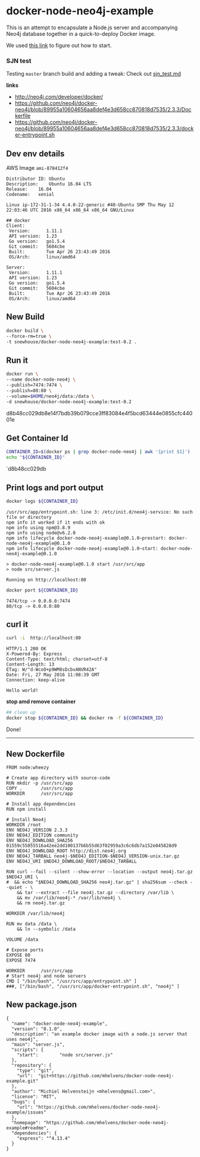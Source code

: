# docker-node-neo4j-example

This is an attempt to encapsulate a Node.js server and accompanying
Neo4j database together in a quick-to-deploy Docker image.

We used [this link](https://nodejs.org/en/docs/guides/nodejs-docker-webapp/)
to figure out how to start.

### SJN test
Testing `master` branch build and adding a tweak: Check out [sjn_test.md](https://github.com/mhelvens/docker-node-neo4j-example/blob/sjn-0.1/sjn/sjn_test.md)

**links**  

- http://neo4j.com/developer/docker/  
- https://github.com/neo4j/docker-neo4j/blob/89955a10604656aa8def4e3d658cc870818d7535/2.3.3/Dockerfile  
- https://github.com/neo4j/docker-neo4j/blob/89955a10604656aa8def4e3d658cc870818d7535/2.3.3/docker-entrypoint.sh  


## Dev env details

AWS Image `ami-878412f4`

```
Distributor ID:	Ubuntu
Description:	Ubuntu 16.04 LTS
Release:	16.04
Codename:	xenial

Linux ip-172-31-1-34 4.4.0-22-generic #40-Ubuntu SMP Thu May 12 22:03:46 UTC 2016 x86_64 x86_64 x86_64 GNU/Linux

## docker
Client:
 Version:      1.11.1
 API version:  1.23
 Go version:   go1.5.4
 Git commit:   5604cbe
 Built:        Tue Apr 26 23:43:49 2016
 OS/Arch:      linux/amd64

Server:
 Version:      1.11.1
 API version:  1.23
 Go version:   go1.5.4
 Git commit:   5604cbe
 Built:        Tue Apr 26 23:43:49 2016
 OS/Arch:      linux/amd64
```

## New Build

```bash
docker build \
--force-rm=true \
-t snewhouse/docker-node-neo4j-example:test-0.2 .
```

## Run it

```bash
docker run \
--name docker-node-neo4j \
--publish=7474:7474 \
--publish=80:80 \
--volume=$HOME/neo4j/data:/data \
-d snewhouse/docker-node-neo4j-example:test-0.2
```

d8b48cc029db8e14f7bdb39b079cce3ff83084e4f5bcd63444e0855cfc44001e

## Get Container Id

```bash
CONTAINER_ID=$(docker ps | grep docker-node-neo4j | awk '{print $1}')
echo "${CONTAINER_ID}"
```

`d8b48cc029db

## Print logs and port output

```bash
docker logs ${CONTAINER_ID}
```

```
/usr/src/app/entrypoint.sh: line 3: /etc/init.d/neo4j-service: No such file or directory
npm info it worked if it ends with ok
npm info using npm@3.8.9
npm info using node@v6.2.0
npm info lifecycle docker-node-neo4j-example@0.1.0~prestart: docker-node-neo4j-example@0.1.0
npm info lifecycle docker-node-neo4j-example@0.1.0~start: docker-node-neo4j-example@0.1.0

> docker-node-neo4j-example@0.1.0 start /usr/src/app
> node src/server.js

Running on http://localhost:80
```

```bash
docker port ${CONTAINER_ID}
```
```
7474/tcp -> 0.0.0.0:7474
80/tcp -> 0.0.0.0:80
```

## curl it

```bash
curl -i  http://localhost:80
```

```
HTTP/1.1 200 OK
X-Powered-By: Express
Content-Type: text/html; charset=utf-8
Content-Length: 13
ETag: W/"d-WcoO+p9WM8sDcbvANVR42A"
Date: Fri, 27 May 2016 11:08:39 GMT
Connection: keep-alive

Hello world!
```

**stop amd remove container**

```bash
## clean up
docker stop ${CONTAINER_ID} && docker rm -f ${CONTAINER_ID}
```
Done!

*******

## New Dockerfile

```
FROM node:wheezy

# Create app directory with source-code
RUN mkdir -p /usr/src/app
COPY .       /usr/src/app
WORKDIR      /usr/src/app

# Install app dependencies
RUN npm install

# Install Neo4j
WORKDIR /root
ENV NEO4J_VERSION 2.3.3
ENV NEO4J_EDITION community
ENV NEO4J_DOWNLOAD_SHA256 01559c55055516a42ee2dd100137b6b55d63f02959a3c6c6db7a152e045828d9
ENV NEO4J_DOWNLOAD_ROOT http://dist.neo4j.org
ENV NEO4J_TARBALL neo4j-$NEO4J_EDITION-$NEO4J_VERSION-unix.tar.gz
ENV NEO4J_URI $NEO4J_DOWNLOAD_ROOT/$NEO4J_TARBALL

RUN curl --fail --silent --show-error --location --output neo4j.tar.gz $NEO4J_URI \
#  && echo "$NEO4J_DOWNLOAD_SHA256 neo4j.tar.gz" | sha256sum --check --quiet - \
    && tar --extract --file neo4j.tar.gz --directory /var/lib \
    && mv /var/lib/neo4j-* /var/lib/neo4j \
    && rm neo4j.tar.gz

WORKDIR /var/lib/neo4j

RUN mv data /data \
    && ln --symbolic /data

VOLUME /data

# Expose ports
EXPOSE 80 
EXPOSE 7474

WORKDIR      /usr/src/app
# Start neo4j and node servers
CMD [ "/bin/bash", "/usr/src/app/entrypoint.sh" ] 
###, ["/bin/bash", "/usr/src/app/docker-entrypoint.sh", "neo4j" ]
```

## New package.json

```
{
  "name": "docker-node-neo4j-example",
  "version": "0.1.0",
  "description": "an example docker image with a node.js server that uses neo4j",
  "main": "server.js",
  "scripts": {
    "start":        "node src/server.js"
  },
  "repository": {
    "type": "git",
    "url":  "git+https://github.com/mhelvens/docker-node-neo4j-example.git"
  },
  "author": "Michiel Helvensteijn <mhelvens@gmail.com>",
  "license": "MIT",
  "bugs": {
    "url": "https://github.com/mhelvens/docker-node-neo4j-example/issues"
  },
  "homepage": "https://github.com/mhelvens/docker-node-neo4j-example#readme",
  "dependencies": {
    "express": "^4.13.4"
  }
}
```
